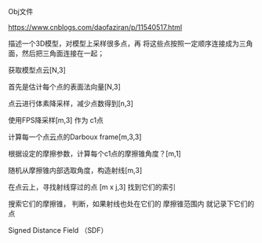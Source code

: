 Obj文件

https://www.cnblogs.com/daofaziran/p/11540517.html

描述一个3D模型，对模型上采样很多点，再   将这些点按照一定顺序连接成为三角面，然后把三角面连接在一起；









获取模型点云[N,3]



首先是估计每个点的表面法向量[N,3]







点云进行体素降采样，减少点数得到[n,3]







使用FPS降采样[m,3]    作为 c1点



计算每一个点云点的Darboux frame[m,3,3] 



根据设定的摩擦参数，计算每个c1点的摩擦锥角度？[m,1]



随机从摩擦锥内部选取角度，构造射线[m,3]



在点云上，寻找射线穿过的点 [m x j,3]   找到它们的索引



搜索它们的摩擦锥，   判断，如果射线也处在它们的  摩擦锥范围内   就记录下它们的点























Signed Distance Field   （SDF）
